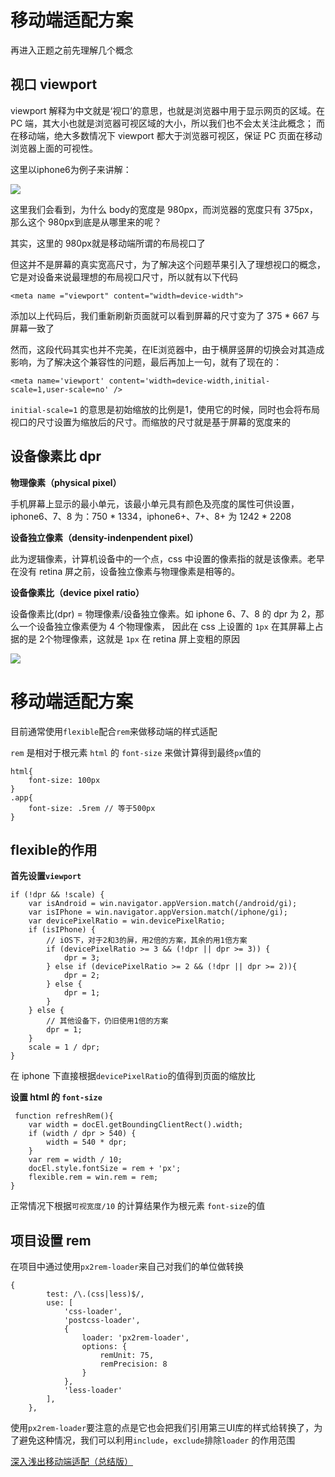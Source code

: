 # 移动端适配方案

再进入正题之前先理解几个概念

## 视口 viewport

viewport 解释为中文就是‘视口’的意思，也就是浏览器中用于显示网页的区域。在 PC 端，其大小也就是浏览器可视区域的大小，所以我们也不会太关注此概念；
而在移动端，绝大多数情况下 viewport 都大于浏览器可视区，保证 PC 页面在移动浏览器上面的可视性。

这里以iphone6为例子来讲解：

![](https://images2018.cnblogs.com/blog/1122916/201803/1122916-20180322181204968-1659044228.png)

这里我们会看到，为什么 body的宽度是 980px，而浏览器的宽度只有 375px，那么这个 980px到底是从哪里来的呢？

其实，这里的 980px就是移动端所谓的布局视口了

但这并不是屏幕的真实宽高尺寸，为了解决这个问题苹果引入了理想视口的概念，它是对设备来说最理想的布局视口尺寸，所以就有以下代码

```
<meta name ="viewport" content="width=device-width">
```

添加以上代码后，我们重新刷新页面就可以看到屏幕的尺寸变为了 375 * 667 与屏幕一致了

然而，这段代码其实也并不完美，在IE浏览器中，由于横屏竖屏的切换会对其造成影响，为了解决这个兼容性的问题，最后再加上一句，就有了现在的：

```
<meta name='viewport' content='width=device-width,initial-scale=1,user-scale=no' />
```

`initial-scale=1` 的意思是初始缩放的比例是1，使用它的时候，同时也会将布局视口的尺寸设置为缩放后的尺寸。而缩放的尺寸就是基于屏幕的宽度来的

## 设备像素比 dpr

**物理像素（physical pixel）**

手机屏幕上显示的最小单元，该最小单元具有颜色及亮度的属性可供设置，iphone6、7、8 为：750 * 1334，iphone6+、7+、8+ 为 1242 * 2208

**设备独立像素（density-indenpendent pixel）**

此为逻辑像素，计算机设备中的一个点，css 中设置的像素指的就是该像素。老早在没有 retina 屏之前，设备独立像素与物理像素是相等的。

**设备像素比（device pixel ratio）**

设备像素比(dpr) = 物理像素/设备独立像素。如 iphone 6、7、8 的 dpr 为 2，那么一个设备独立像素便为 4 个物理像素，
因此在 css 上设置的 `1px` 在其屏幕上占据的是 2个物理像素，这就是 `1px` 在 retina 屏上变粗的原因

![](https://user-gold-cdn.xitu.io/2018/12/10/1679612a0e09ccb3?imageView2/0/w/1280/h/960/format/webp/ignore-error/1)


# 移动端适配方案

目前通常使用`flexible`配合`rem`来做移动端的样式适配

`rem` 是相对于根元素 `html` 的 `font-size` 来做计算得到最终`px`值的

```
html{
    font-size: 100px
}
.app{
    font-size: .5rem // 等于500px
}
```

## flexible的作用

**首先设置`viewport`**

```
if (!dpr && !scale) {
    var isAndroid = win.navigator.appVersion.match(/android/gi);
    var isIPhone = win.navigator.appVersion.match(/iphone/gi);
    var devicePixelRatio = win.devicePixelRatio;
    if (isIPhone) {
        // iOS下，对于2和3的屏，用2倍的方案，其余的用1倍方案
        if (devicePixelRatio >= 3 && (!dpr || dpr >= 3)) {
            dpr = 3;
        } else if (devicePixelRatio >= 2 && (!dpr || dpr >= 2)){
            dpr = 2;
        } else {
            dpr = 1;
        }
    } else {
        // 其他设备下，仍旧使用1倍的方案
        dpr = 1;
    }
    scale = 1 / dpr;
}
```

在 iphone 下直接根据`devicePixelRatio`的值得到页面的缩放比

**设置 html 的 `font-size`**

```
 function refreshRem(){
    var width = docEl.getBoundingClientRect().width;
    if (width / dpr > 540) {
        width = 540 * dpr;
    }
    var rem = width / 10;
    docEl.style.fontSize = rem + 'px';
    flexible.rem = win.rem = rem;
}
```

正常情况下根据`可视宽度/10` 的计算结果作为根元素 `font-size`的值

## 项目设置 rem

在项目中通过使用`px2rem-loader`来自己对我们的单位做转换

```
{
        test: /\.(css|less)$/,
        use: [
            'css-loader',
            'postcss-loader',
            {
                loader: 'px2rem-loader',
                options: {
                    remUnit: 75,
                    remPrecision: 8
                }
            },
            'less-loader'
        ],
    },
```

使用`px2rem-loader`要注意的点是它也会把我们引用第三UI库的样式给转换了，为了避免这种情况，我们可以利用`include`，`exclude`排除`loader`
的作用范围

[深入浅出移动端适配（总结版）](https://juejin.im/post/5d87518f6fb9a06aed715ecf#heading-23)